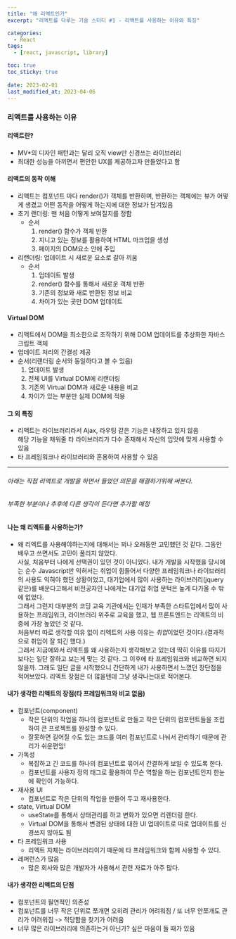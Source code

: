 ```yaml
---
title: "왜 리액트인가"
excerpt: "리액트를 다루는 기술 스터디 #1 - 리액트를 사용하는 이유와 특징"

categories:
  - React
tags:
  - [react, javascript, library]

toc: true
toc_sticky: true
 
date: 2023-02-01
last_modified_at: 2023-04-06
---
```


### 리액트를 사용하는 이유
#### 리액트란?
- MV*의 디자인 패턴과는 달리 오직 view만 신경쓰는 라이브러리
- 최대한 성능을 아끼면서 편안한 UX를 제공하고자 만들었다고 함

#### 리액트의 동작 이해
- 리액트는 컴포넌트 마다 render()가 객체를 반환하며, 반환하는 객체에는 뷰가 어떻게 생겼고 어떤 동작을 어떻게 하는지에 대한 정보가 담겨있음
- 초기 랜더링: 맨 처음 어떻게 보여질지를 정함
  - 순서
    1. render() 함수가 객체 반환
    1. 지니고 있는 정보를 활용하여 HTML 마크업을 생성
    1. 페이지의 DOM요소 안에 주입
- 리랜더링: 업데이트 시 새로운 요소로 갈아 끼움
  - 순서
    1. 업데이트 발생
    1. render() 함수를 통해서 새로운 객체 반환
    1. 기존의 정보와 새로 반환된 정보 비교
    1. 차이가 있는 곳만 DOM 업데이트

#### Virtual DOM
- 리액트에서 DOM을 최소한으로 조작하기 위해 DOM 업데이트를 추상화한 자바스크립트 객체
- 업데이트 처리의 간결성 제공
- 순서(리랜더링 순서와 동일하다고 볼 수 있음)
  1. 업데이트 발생
  1. 전체 UI를 Virtual DOM에 리랜더링
  1. 기존의 Virtual DOM과 새로운 내용을 비교
  1. 차이가 있는 부분만 실제 DOM에 적용

#### 그 외 특징
- 리액트는 라이브러리라서 Ajax, 라우팅 같은 기능은 내장하고 있지 않음    
  해당 기능을 채워줄 타 라이브러리가 다수 존재해서 자신의 입맛에 맞게 사용할 수 있음
- 타 프레임워크나 라이브러리와 혼용하여 사용할 수 있음    
     
----
###### 아래는 직접 리액트로 개발을 하면서 들었던 의문을 해결하기위해 써본다.
###### 부족한 부분이나 추후에 다른 생각이 든다면 추가할 예정

#### 나는 왜 리액트를 사용하는가?
- 왜 리엑트를 사용해야하는지에 대해서는 꾀나 오래동안 고민했던 것 같다. 그동안 배우고 쓰면서도 고민이 풀리지 않았다.   
        사실, 처음부터 나에게 선택권이 있던 것이 아니었다. 내가 개발을 시작했을 당시에는 순수 Javascript만 익혀서는 취업이 힘들어서 다양한 프레임워크나 라이브러리의 사용도 익혀야 했던 상황이었고, 대기업에서 많이 사용하는 라이브러리(jquery 같은)를 배운다고해서 비전공자인 나에게는 대기업 취업 문턱은 높게 다가올 수 밖에 없었다.   
        그래서 그런지 대부분의 코딩 교육 기관에서는 인재가 부족한 스타트업에서 많이 사용하는 프레임워크, 라이브러리 위주로 교육을 했고, 웹 프론트엔드는 리엑트의 비중에 가장 높았던 것 같다.   
        처음부터 따로 생각할 여유 없이 리엑트의 사용 이유는 *취업*이었던 것이다.(결과적으로 취업이 잘 되긴 했다.)   
        그래서 지금에와서 리엑트를 왜 사용하는지 생각해보고 있는데 딱히 이유를 따지기보다는 일단 잘하고 보는게 맞는 것 같다. 그 이후에 타 프레임워크와 비교하면 되지 않을까. 그래도 일단 글을 시작했으니 간단하게 내가 사용하면서 느꼈던 장단점을 적어보았다. 리엑트 장점은 더 많을텐데 그냥 생각나는대로 적어본다.

#### 내가 생각한 리액트의 장점(타 프레임워크와 비교 없음)
- 컴포넌트(component)
  - 작은 단위의 작업을 하나의 컴포넌트로 만들고 작은 단위의 컴포턴트들을 조립하여 큰 프로젝트를 완성할 수 있다.
  - 잘못하면 길어질 수도 있는 코드를 여러 컴포넌트로 나눠서 관리하기 때문에 관리가 쉬운편임!
- 가독성
  - 복잡하고 긴 코드를 하나의 컴포넌트로 묶어서 간결하게 보일 수 있도록 한다.
  - 컴포넌트를 사용자 정의 태그로 활용하여 무슨 역할을 하는 컴포넌트인지 한눈에 확인이 가능하다.
- 재사용 UI
  - 컴포넌트로 작은 단위의 작업을 만들어 두고 재사용한다.
- state, Virtual DOM
  - useState를 통해서 상태관리를 하고 변화가 있으면 리렌더링 한다.
  - Virtual DOM을 통해서 변경된 상태에 대한 UI 업데이트로 따로 업데이트를 신경쓰지 않아도 됨
- 타 프레임워크 사용
  - 리엑트 자체는 라이브러리이기 때문에 타 프레임워크와 함께 사용할 수 있다.
- 레퍼런스가 많음
  - 많은 회사와 많은 개발자가 사용해서 관련 자료가 아주 많다.

#### 내가 생각한 리액트의 단점
- 컴포넌트의 필연적인 의존성
- 컴포넌트를 너무 작은 단위로 쪼개면 오히려 관리가 어려워짐 / 또 너무 안쪼개도 관리가 어려워짐 -> 적당함을 찾기가 어려움
- 너무 많은 라이브러리에 의존하는거 아닌가? 싶은 마음이 들 때가 있음


